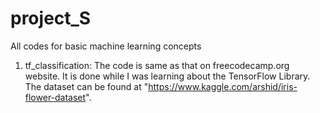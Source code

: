 # project_S
All codes for basic machine learning concepts
1. tf_classification: The code is same as that on freecodecamp.org website. It is done while I was learning about the TensorFlow Library. The dataset can be found at 
   "https://www.kaggle.com/arshid/iris-flower-dataset".
